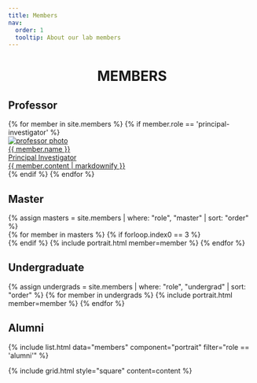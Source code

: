 ```yaml
---
title: Members
nav:
  order: 1
  tooltip: About our lab members
---
```


<div style="text-align:center;">

<h1><b>MEMBERS</b></h1>

</div>


<h2>Professor</h2>
<div class="member-section">
  {% for member in site.members %}
    {% if member.role == 'principal-investigator' %}
      <div class="professor-card">
        <a
          {% if page.slug != member.slug %}
            href="{{ member.url | relative_url | uri_escape }}"
          {% endif %}
          class="professor-card-link"
          aria-label="{{ member.name | default: "professor link" | regex_strip }}"
        >
          <div class="professor-photo">
            <img
              src="{{ member.image | relative_url | uri_escape }}"
              alt="professor photo"
              loading="lazy"
              {% include fallback.html %}
            >
          </div>
          <div class="professor-info">
            <div class="professor-name">{{ member.name }}</div>
            <div class="professor-title">Principal Investigator</div>
            <div class="professor-bio">
              {{ member.content | markdownify }}
            </div>
          </div>
        </a>
      </div>
    {% endif %}
  {% endfor %}
</div>

<h2>Master</h2>
<div class="member-section">
  {% assign masters = site.members | where: "role", "master" | sort: "order" %}
  <div class="master-row">
    {% for member in masters %}
      {% if forloop.index0 == 3 %}
        </div><div class="master-row">
      {% endif %}
      {% include portrait.html member=member %}
    {% endfor %}
  </div>
</div>

<h2>Undergraduate</h2>
<div class="member-section">
  {% assign undergrads = site.members | where: "role", "undergrad" | sort: "order" %}
  {% for member in undergrads %}
    {% include portrait.html member=member %}
  {% endfor %}
</div>

<h2>Alumni</h2>
<div class="member-section">
  {% include list.html data="members" component="portrait" filter="role == 'alumni'" %}
</div>

{% include grid.html style="square" content=content %}
